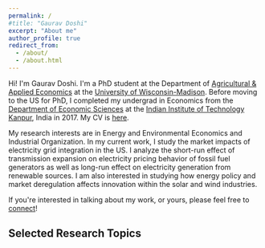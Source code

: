```yaml
---
permalink: /
#title: "Gaurav Doshi"
excerpt: "About me"
author_profile: true
redirect_from: 
  - /about/
  - /about.html
---
```


Hi! I'm Gaurav Doshi. I'm a PhD student at the Department of [Agricultural & Applied Economics](https://aae.wisc.edu/) at the [University of Wisconsin-Madison](https://www.wisc.edu/). Before moving to the US for PhD, I completed my undergrad in Economics from the [Department of Economic Sciences](https://www.iitk.ac.in/eco/) at the [Indian Institute of Technology Kanpur](https://www.iitk.ac.in/), India in 2017. My CV is [here](http://gdoshi2.github.io/files/CV.pdf).

My research interests are in Energy and Environmental Economics and Industrial Organization. In my current work, I study the market impacts of electricity grid integration in the US. I analyze the short-run effect of transmission expansion on electricity pricing behavior of fossil fuel generators as well as long-run effect on electricity generation from renewable sources. I am also interested in studying how energy policy and market deregulation affects innovation within the solar and wind industries. 

If you're interested in talking about my work, or yours, please feel free to [connect](mailto:gdoshi2@wisc.edu)!

Selected Research Topics
----



